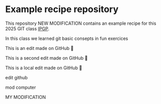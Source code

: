# Example recipe repository


This repository NEW MODIFICATION contains an example recipe for this 2025 GIT class [IPGP](https://www.ipgp.fr).

In this class we learned git basic consepts in fun exercices

This is an edit made on GitHub :rocket:

This is a second edit made on GitHub :clap:

This is a local edit made on GitHub 🥇

edit github

mod computer

MY MODIFICATION
